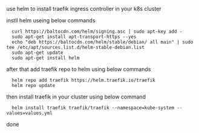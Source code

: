 use helm to install traefik ingress controller in your k8s cluster

instll helm useing below commands
```
  curl https://baltocdn.com/helm/signing.asc | sudo apt-key add -
  sudo apt-get install apt-transport-https --yes
  echo "deb https://baltocdn.com/helm/stable/debian/ all main" | sudo tee /etc/apt/sources.list.d/helm-stable-debian.list
  sudo apt-get update
  sudo apt-get install helm
```
after that add traefik repo to helm using below commands
```
  helm repo add traefik https://helm.traefik.io/traefik
  helm repo update
```
then install traefik in your cluster using below command
```
  helm install traefik traefik/traefik --namespace=kube-system --values=values.yml
```
done
